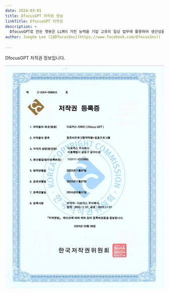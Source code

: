 ```yaml
---
date: 2024-03-01
title: DfocusGPT 저작권 정보
linkTitle: DfocusGPT 저작권
description: >
  DfocusGPT로 만든 챗봇은 LLM이 가진 능력을 기업 고유의 일상 업무에 활용하여 생산성을 높이는데 사용됩니다.  
author: Jungho Lee ([@DfocusSns](https://www.facebook.com/DfocusSns))

---
```


DfocusGPT 저작권 정보입니다.

![저작권 정보](image-1.png)